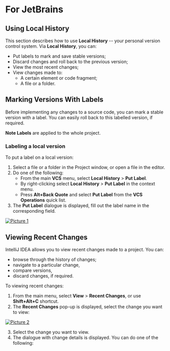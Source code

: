 # For JetBrains
## Using Local History

This section describes how to use **Local History** -- your personal version control system. 
Via **Local History**, you can:
*	Put labels to mark and save stable versions;
*	Discard changes and roll back to the previous version;
*	View the most recent changes;
*	View changes made to:
       * A certain element or code fragment;  
       * A file or a folder.  

## Marking Versions With Labels

Before implementing any changes to a source code, you can mark a stable version with a label. You can easily roll back to this labelled version, if required.

**Note Labels** are applied to the whole project.

### Labeling a local version
To put a label on a local version:
1.	Select a file or a folder in the Project window, or open a file in the editor.
2.	Do one of the following:
       *	From the main **VCS** menu, select **Local History** > **Put Label**.
       *	By right-clicking select **Local History** > **Put Label** in the context menu.
       *	Press **Alt+Back Quote** and select **Put Label** from the **VCS Operations** quick list.
3.	The **Put Label** dialogue is displayed, fill out the label name in the corresponding field.

[![Picture 1](//1.jpg)](https://drive.google.com/open?id=0Bw-5DgdvfgYaMEFyNjNFcEtQWm8)

## Viewing Recent Changes

IntelliJ IDEA allows you to view recent changes made to a project. You can:
*	browse through the history of changes; 
*	navigate to a particular change, 
*	compare versions, 
*	discard changes, if required. 

To viewing recent changes:
1.	From the main menu, select **View** > **Recent Changes**, or use **Shift+Alt+C** shortcut.
2.	The **Recent Changes** pop-up is displayed, select the change you want to view:

[![Picture 2](//1.jpg)](https://drive.google.com/open?id=0Bw-5DgdvfgYaSW55emVrVFNSVEk) 

3.	Select the change you want to view.
4.	The dialogue with change details is displayed. You can do one of the following:
